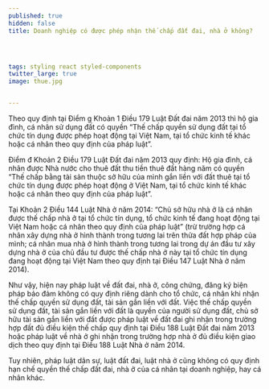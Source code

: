 ```yaml
---
published: true
hidden: false
title: Doanh nghiệp có được phép nhận thế chấp đất đai, nhà ở không?




tags: styling react styled-components
twitter_large: true
image: thue.jpg


---
```


Theo quy định tại Điểm g Khoản 1 Điều 179 Luật Đất đai năm 2013 thì hộ gia đình, cá nhân sử dụng đất có quyền “Thế chấp quyền sử dụng đất tại tổ chức tín dụng được phép hoạt động tại Việt Nam, tại tổ chức kinh tế khác hoặc cá nhân theo quy định của pháp luật”.

Điểm đ Khoản 2 Điều 179 Luật Đất đai năm 2013 quy định: Hộ gia đình, cá nhân được Nhà nước cho thuê đất thu tiền thuê đất hàng năm có quyền “Thế chấp bằng tài sản thuộc sở hữu của mình gắn liền với đất thuê tại tổ chức tín dụng được phép hoạt động ở Việt Nam, tại tổ chức kinh tế khác hoặc cá nhân theo quy định của pháp luật”.

Tại Khoản 2 Điều 144 Luật Nhà ở năm 2014: “Chủ sở hữu nhà ở là cá nhân được thế chấp nhà ở tại tổ chức tín dụng, tổ chức kinh tế đang hoạt động tại Việt Nam hoặc cá nhân theo quy định của pháp luật” (trừ trường hợp cá nhân xây dựng nhà ở hình thành trong tương lai trên thửa đất hợp pháp của mình; cá nhân mua nhà ở hình thành trong tương lai trong dự án đầu tư xây dựng nhà ở của chủ đầu tư được thế chấp nhà ở này tại tổ chức tín dụng đang hoạt động tại Việt Nam theo quy định tại Điều 147 Luật Nhà ở năm 2014).

Như vậy, hiện nay pháp luật về đất đai, nhà ở, công chứng, đăng ký biện pháp bảo đảm không có quy định riêng dành cho tổ chức, cá nhân khi nhận thế chấp quyền sử dụng đất, tài sản gắn liền với đất. Việc thế chấp quyền sử dụng đất, tài sản gắn liền với đất là quyền của người sử dụng đất, chủ sở hữu tài sản gắn liền với đất được pháp luật về đất đai ghi nhận trong trường hợp đất đủ điều kiện thế chấp quy định tại Điều 188 Luật Đất đai năm 2013 hoặc pháp luật về nhà ở ghi nhận trong trường hợp nhà ở đủ điều kiện giao dịch theo quy định tại Điều 188 Luật Nhà ở năm 2014.

Tuy nhiên, pháp luật dân sự, luật đất đai, luật nhà ở cũng không có quy định hạn chế quyền thế chấp đất đai, nhà ở của cá nhân tại doanh nghiệp, hay cá nhân khác.